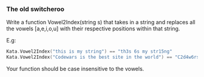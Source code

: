 ### The old switcheroo

Write a function Vowel2Index(string s) that takes in a string and replaces all the vowels [a,e,i,o,u] with their respective positions within that string.

E.g:
```c
Kata.Vowel2Index("this is my string") == "th3s 6s my str15ng"
Kata.Vowel2Index("Codewars is the best site in the world") == "C2d4w6rs 10s th15 b18st s23t25 27n th32 w35rld"
```
Your function should be case insensitive to the vowels.

